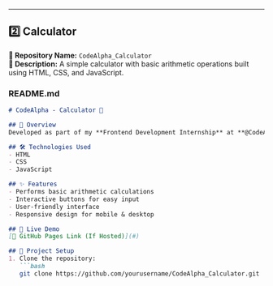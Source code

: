 
---

## **2️⃣ Calculator**
**📌 Repository Name:** `CodeAlpha_Calculator`  
**📜 Description:** A simple calculator with basic arithmetic operations built using HTML, CSS, and JavaScript.

### **README.md**
```markdown
# CodeAlpha - Calculator 🧮

## 📌 Overview
Developed as part of my **Frontend Development Internship** at **@CodeAlpha**, this project is a **basic calculator** that performs arithmetic operations like Addition, Subtraction, Multiplication, and Division.

## 🛠 Technologies Used
- HTML  
- CSS  
- JavaScript  

## ✨ Features
- Performs basic arithmetic calculations  
- Interactive buttons for easy input  
- User-friendly interface  
- Responsive design for mobile & desktop  

## 🚀 Live Demo  
[🔗 GitHub Pages Link (If Hosted)](#)

## 📂 Project Setup  
1. Clone the repository:  
   ```bash
   git clone https://github.com/yourusername/CodeAlpha_Calculator.git
